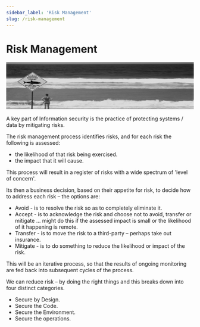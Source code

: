```yaml
---
sidebar_label: 'Risk Management'
slug: /risk-management
---
```


# Risk Management

![](images/04-risk-management.png)

A key part of Information security is the practice of protecting systems / data by mitigating risks. 

The risk management process identifies risks, and for each risk the following is assessed:
- the likelihood of that risk being exercised.
- the impact that it will cause.

This process will result in a register of risks with a wide spectrum of 'level of concern'. 

Its then a business decision, based on their appetite for risk, to decide how to address each risk – the options are:

- Avoid - is to resolve the risk so as to completely eliminate it.
- Accept - is to acknowledge the risk and choose not to avoid, transfer or mitigate … might do this if the assessed impact is small or the likelihood of it happening is remote.
- Transfer - is to move the risk to a third-party – perhaps take out insurance.
- Mitigate - is to do something to reduce the likelihood or impact of the risk.

This will be an iterative process, so that the results of ongoing monitoring are fed back into subsequent cycles of the process.

We can reduce risk – by doing the right things and this breaks down into four distinct categories. 

- Secure by Design. 
- Secure the Code.
- Secure the Environment.
- Secure the operations.

